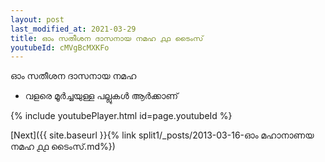 ```yaml
---
layout: post
last_modified_at: 2021-03-29
title: ഓം സതീശന ദാസനായ നമഹ ൧൧ ടൈംസ്
youtubeId: cMVgBcMXKFo
---
```

 
 
 ഓം സതീശന ദാസനായ നമഹ 
 
 -  വളരെ മൂർച്ചയുള്ള പല്ലുകൾ ആർക്കാണ് 
 
  
 
  
 
 
 
 
 
 


{% include youtubePlayer.html id=page.youtubeId %}
 
[Next]({{ site.baseurl }}{% link  split1/_posts/2013-03-16-ഓം മഹാനാണയ നമഹ ൧൧ ടൈംസ്.md%})
 
